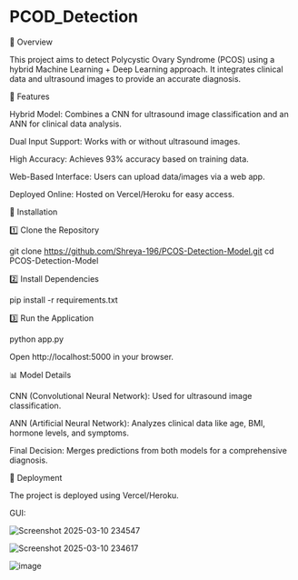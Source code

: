 # PCOD_Detection
📌 Overview

This project aims to detect Polycystic Ovary Syndrome (PCOS) using a hybrid Machine Learning + Deep Learning approach. It integrates clinical data and ultrasound images to provide an accurate diagnosis.

🚀 Features

Hybrid Model: Combines a CNN for ultrasound image classification and an ANN for clinical data analysis.

Dual Input Support: Works with or without ultrasound images.

High Accuracy: Achieves 93% accuracy based on training data.

Web-Based Interface: Users can upload data/images via a web app.

Deployed Online: Hosted on Vercel/Heroku for easy access.

🔧 Installation

1️⃣ Clone the Repository

git clone https://github.com/Shreya-196/PCOS-Detection-Model.git
cd PCOS-Detection-Model

2️⃣ Install Dependencies

pip install -r requirements.txt

3️⃣ Run the Application

python app.py

Open http://localhost:5000 in your browser.

📊 Model Details

CNN (Convolutional Neural Network): Used for ultrasound image classification.

ANN (Artificial Neural Network): Analyzes clinical data like age, BMI, hormone levels, and symptoms.

Final Decision: Merges predictions from both models for a comprehensive diagnosis.

🚀 Deployment

The project is deployed using Vercel/Heroku.

GUI:

![Screenshot 2025-03-10 234547](https://github.com/user-attachments/assets/b44c2af4-0356-4181-b9bb-42057b823a39)

![Screenshot 2025-03-10 234617](https://github.com/user-attachments/assets/2fa695f9-ed64-4c15-a361-8ab061701d33)

![image](https://github.com/user-attachments/assets/e0bd45c1-a330-4140-9af7-66d4bbe7ff5d)

